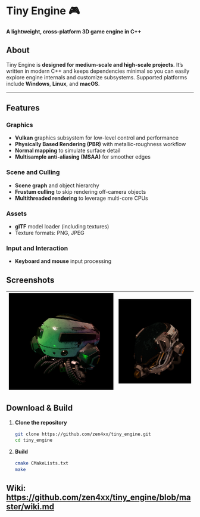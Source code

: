 # Tiny Engine 🎮
**A lightweight, cross-platform 3D game engine in C++**


## About
Tiny Engine is **designed for medium-scale and high-scale projects**. It’s written in modern C++ and keeps dependencies minimal so you can easily explore engine internals and customize subsystems. Supported platforms include **Windows**, **Linux**, and **macOS**.

---

## Features

### Graphics
- **Vulkan** graphics subsystem for low-level control and performance  
- **Physically Based Rendering (PBR)** with metallic-roughness workflow  
- **Normal mapping** to simulate surface detail  
- **Multisample anti-aliasing (MSAA)** for smoother edges  

### Scene and Culling
- **Scene graph** and object hierarchy  
- **Frustum culling** to skip rendering off-camera objects  
- **Multithreaded rendering** to leverage multi-core CPUs  

### Assets
- **glTF** model loader (including textures)  
- Texture formats: PNG, JPEG

### Input and Interaction
- **Keyboard and mouse** input processing  

## Screenshots

| ![Demo](screenshots/screenshot1.png) | ![Demo](screenshots/screenshot2.png) |
| --------------------------------------- | --------------------------------------- |

## Download & Build

1. **Clone the repository**  
   ```bash
   git clone https://github.com/zen4xx/tiny_engine.git
   cd tiny_engine
   ```

2. **Build**  
   ```bash
   cmake CMakeLists.txt
   make
   ```

## Wiki: https://github.com/zen4xx/tiny_engine/blob/master/wiki.md